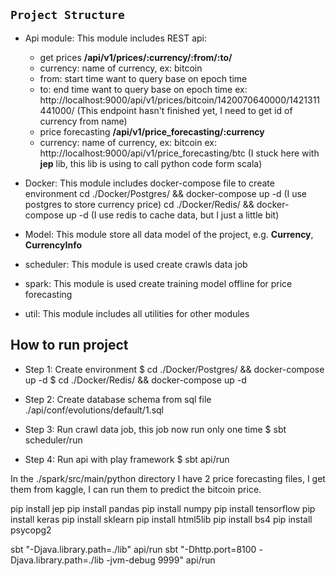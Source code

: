 **`Project Structure`**
 - 

 - Api module: This module includes REST api:
   + get prices **/api/v1/prices/:currency/:from/:to/**
   - currency: name of currency, ex: bitcoin
   - from: start time want to query base on epoch time
   - to: end time want to query base on epoch time
    ex: http://localhost:9000/api/v1/prices/bitcoin/1420070640000/1421311441000/
    (This endpoint hasn't finished yet, I need to get id of currency from name)
    
    
   + price forecasting  **/api/v1/price_forecasting/:currency**
    - currency: name of currency, ex: bitcoin
    ex: http://localhost:9000/api/v1/price_forecasting/btc
     (I stuck here with **jep** lib, this lib is using to call python code form scala)
 - Docker: This module includes docker-compose file to create environment
    cd ./Docker/Postgres/ && docker-compose up -d
    (I use postgres to store currency price)
    cd ./Docker/Redis/ && docker-compose up -d
    (I use redis to cache data, but I just a little bit)
 - Model: This module store all data model of the project, e.g. **Currency**, **CurrencyInfo**
 - scheduler: This module is used create crawls data job
 - spark: This module is used create training model offline for price forecasting
 - util: This module includes all utilities for other modules


How to run project
 - 
 
- Step 1: Create environment
$ cd ./Docker/Postgres/ && docker-compose up -d
$ cd ./Docker/Redis/ && docker-compose up -d

- Step 2: Create database schema from sql file
 ./api/conf/evolutions/default/1.sql

- Step 3: Run crawl data job, this job now run only one time
$ sbt scheduler/run

- Step 4: Run api with play framework
$ sbt api/run

In the ./spark/src/main/python directory I have 2 price forecasting files,
I get them from kaggle, I can run them to predict the bitcoin price.

pip install jep
pip install pandas
pip install numpy
pip install tensorflow
pip install keras
pip install sklearn
pip install html5lib
pip install bs4
pip install psycopg2

sbt "-Djava.library.path=./lib" api/run
sbt "-Dhttp.port=8100 -Djava.library.path=./lib -jvm-debug 9999" api/run